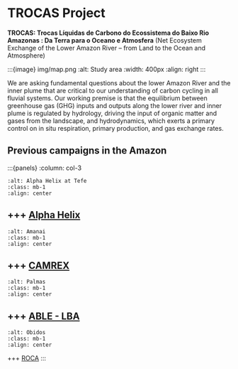 # TROCAS Project

**TROCAS: Trocas Líquidas de Carbono do Ecossistema do Baixo Rio Amazonas : Da Terra para o Oceano e Atmosfera**
(Net Ecosystem Exchange of the Lower Amazon River – from Land to the Ocean and Atmosphere)


<!-- :::{figure} img/map.png
---
alt: Study site
name: study-site
width: 400px
align: right
---
Study area
::: -->

:::{image} img/map.png
:alt: Study area
:width: 400px
:align: right
:::

We are asking fundamental questions about the lower Amazon River and the inner plume that are critical to our understanding of carbon cycling in all fluvial systems. Our working premise is that the equilibrium between greenhouse gas (GHG) inputs and outputs along the lower river and inner plume is regulated by hydrology, driving the input of organic matter and gases from the landscape, and hydrodynamics, which exerts a primary control on in situ respiration, primary production, and gas exchange rates.


## Previous campaigns in the Amazon

:::{panels}
:column: col-3

```{image} img/historical-AlphaHelixTefe-500px.jpg
:alt: Alpha Helix at Tefe
:class: mb-1
:align: center
```
+++
[Alpha Helix](docs/historical)
---

```{image} img/historical-Amanai-500px.jpg
:alt: Amanai
:class: mb-1
:align: center
```
+++
[CAMREX](docs/historical)
---

```{image} img/historical-Palmas-500px.jpg
:alt: Palmas
:class: mb-1
:align: center
```
+++
[ABLE - LBA](docs/historical)
---

```{image} img/historical-obidos-500px.jpg
:alt: Obidos
:class: mb-1
:align: center
```
+++
[ROCA](docs/historical)
:::